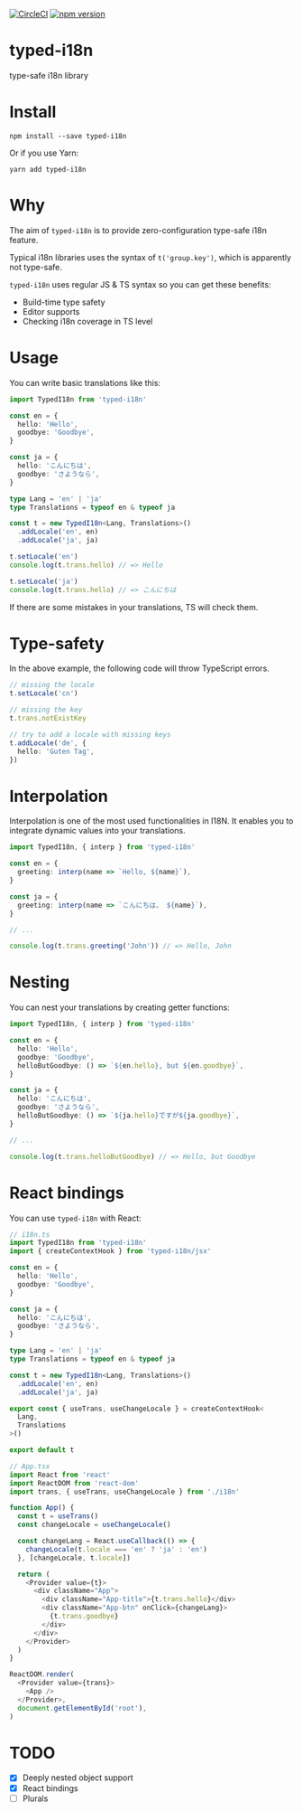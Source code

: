 [![CircleCI](https://circleci.com/gh/acro5piano/typed-i18n.svg?style=svg)](https://circleci.com/gh/acro5piano/typed-i18n)
[![npm version](https://badge.fury.io/js/typed-i18n.svg)](https://badge.fury.io/js/typed-i18n)

# typed-i18n

type-safe i18n library

# Install

```
npm install --save typed-i18n
```

Or if you use Yarn:

```
yarn add typed-i18n
```

# Why

The aim of `typed-i18n` is to provide zero-configuration type-safe i18n feature.

Typical i18n libraries uses the syntax of `t('group.key')`, which is apparently not type-safe.

`typed-i18n` uses regular JS & TS syntax so you can get these benefits:

- Build-time type safety
- Editor supports
- Checking i18n coverage in TS level

# Usage

You can write basic translations like this:

```typescript
import TypedI18n from 'typed-i18n'

const en = {
  hello: 'Hello',
  goodbye: 'Goodbye',
}

const ja = {
  hello: 'こんにちは',
  goodbye: 'さようなら',
}

type Lang = 'en' | 'ja'
type Translations = typeof en & typeof ja

const t = new TypedI18n<Lang, Translations>()
  .addLocale('en', en)
  .addLocale('ja', ja)

t.setLocale('en')
console.log(t.trans.hello) // => Hello

t.setLocale('ja')
console.log(t.trans.hello) // => こんにちは
```

If there are some mistakes in your translations, TS will check them.

# Type-safety

In the above example, the following code will throw TypeScript errors.

```typescript
// missing the locale
t.setLocale('cn')

// missing the key
t.trans.notExistKey

// try to add a locale with missing keys
t.addLocale('de', {
  hello: 'Guten Tag',
})
```

# Interpolation

Interpolation is one of the most used functionalities in I18N. It enables you to integrate dynamic values into your translations.

```typescript
import TypedI18n, { interp } from 'typed-i18n'

const en = {
  greeting: interp(name => `Hello, ${name}`),
}

const ja = {
  greeting: interp(name => `こんにちは、 ${name}`),
}

// ...

console.log(t.trans.greeting('John')) // => Hello, John
```

# Nesting

You can nest your translations by creating getter functions:

```typescript
import TypedI18n, { interp } from 'typed-i18n'

const en = {
  hello: 'Hello',
  goodbye: 'Goodbye',
  helloButGoodbye: () => `${en.hello}, but ${en.goodbye}`,
}

const ja = {
  hello: 'こんにちは',
  goodbye: 'さようなら',
  helloButGoodbye: () => `${ja.hello}ですが${ja.goodbye}`,
}

// ...

console.log(t.trans.helloButGoodbye) // => Hello, but Goodbye
```

# React bindings

You can use `typed-i18n` with React:

```typescript
// i18n.ts
import TypedI18n from 'typed-i18n'
import { createContextHook } from 'typed-i18n/jsx'

const en = {
  hello: 'Hello',
  goodbye: 'Goodbye',
}

const ja = {
  hello: 'こんにちは',
  goodbye: 'さようなら',
}

type Lang = 'en' | 'ja'
type Translations = typeof en & typeof ja

const t = new TypedI18n<Lang, Translations>()
  .addLocale('en', en)
  .addLocale('ja', ja)

export const { useTrans, useChangeLocale } = createContextHook<
  Lang,
  Translations
>()

export default t
```

```typescript
// App.tsx
import React from 'react'
import ReactDOM from 'react-dom'
import trans, { useTrans, useChangeLocale } from './i18n'

function App() {
  const t = useTrans()
  const changeLocale = useChangeLocale()

  const changeLang = React.useCallback(() => {
    changeLocale(t.locale === 'en' ? 'ja' : 'en')
  }, [changeLocale, t.locale])

  return (
    <Provider value={t}>
      <div className="App">
        <div className="App-title">{t.trans.hello}</div>
        <div className="App-btn" onClick={changeLang}>
          {t.trans.goodbye}
        </div>
      </div>
    </Provider>
  )
}

ReactDOM.render(
  <Provider value={trans}>
    <App />
  </Provider>,
  document.getElementById('root'),
)
```

# TODO

- [x] Deeply nested object support
- [x] React bindings
- [ ] Plurals
